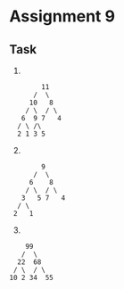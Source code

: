 # Assignment 9
## Task
1. 
```text
        11
      /  \
     10   8
    / \  / \
   6  9 7   4
  / \ /\
  2 1 3 5
```
2.
```text
        9
      /  \
     6    8
    / \  / \
   3   5 7   4
  / \ 
 2   1
```
3.    
```text
    99
   /  \
  22  68
 / \  / \
10 2 34  55
```
